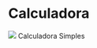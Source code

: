 # Calculadora
<img src="https://img.shields.io/badge/Visual%20Basic-16.9-blue"/>
 Calculadora Simples
